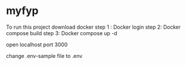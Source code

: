 # myfyp
To run this project download docker
step 1 : Docker login
step 2: Docker compose build 
step 3: Docker compose up -d


open  localhost port 3000


change .env-sample file to .env 
